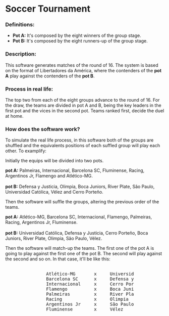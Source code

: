 # Soccer Tournament <br>

### Definitions:

* **Pot A:** It's composed by the eight winners of the group stage.<br>
* **Pot B:** It's composed by the eight runners-up of the group stage. <br>

### Description:

This software generates matches of the round of 16. The system is based on the format of Libertadores da América, where the contenders of the **pot A** play against the contenders of the **pot B**.

### Process in real life:

The top two from each of the eight groups advance to the round of 16. For the draw, the teams are divided in pot A and B, being the key leaders in the first pot and the vices in the second pot. Teams ranked first, decide the duel at home.

### How does the software work?

To simulate the real life process, in this software both of the groups are shuffled and the equivalents positions of each suffled group will play each other. To examplify:

Initially the equips will be divided into two pots.

**pot A:** Palmeiras, Internacional, Barcelona SC, Fluminense, Racing, Argentinos Jr, Flamengo and Atlético-MG. <br><br>
**pot B:** Defensa y Justicia, Olimpia, Boca Juniors, River Plate, São Paulo, Universidad Católica, Vélez and Cerro Porteño. </tab>

Then the software will suffle the groups, altering the previous order of the teams.

**pot A:** Atlético-MG, Barcelona SC, Internacional, Flamengo, Palmeiras, Racing, Argentinos Jr, Fluminense. <br><br>
**pot B:** Universidad Católica, Defensa y Justicia, Cerro Porteño, Boca Juniors, River Plate, Olimpia, São Paulo, Vélez.

Then the software will match-up the teams. The first one of the pot A is going to play against the first one of the pot B. The second will play against the second and so on. In that case, it'll be like this: <br><br>

<div style="margin: 0 auto;
width: 62%;"> <pre>
	Atlético-MG	      x     Universidad Católica
	Barcelona SC	  x     Defensa y Justicia
	Internacional	  x     Cerro Porteño
	Flamengo 		  x     Boca Juniors
	Palmeiras 	  	  x     River Plate
	Racing 		  	  x     Olimpia
	Argentinos Jr     x     São Paulo
	Fluminense 	  	  x     Vélez </pre>
</div>